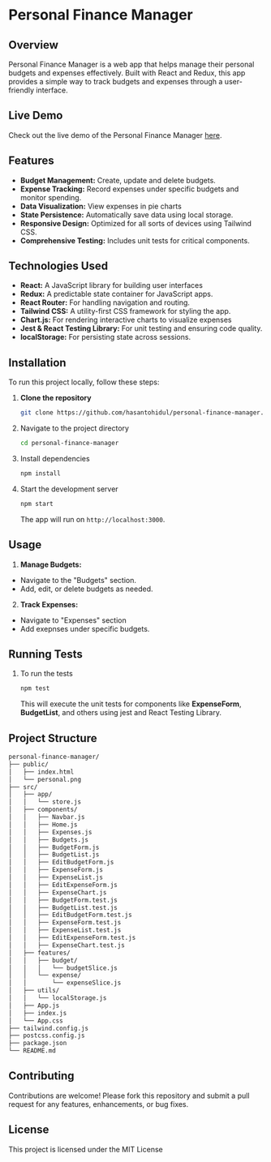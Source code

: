 
# Personal Finance Manager

## Overview
Personal Finance Manager is a web app that helps manage their personal budgets and expenses effectively. Built with React and Redux, this app provides a simple way to track budgets and expenses through a user-friendly interface.

## Live Demo

Check out the live demo of the Personal Finance Manager <a href="https://hasantohidul-personal-finance-manager.netlify.app/" target="_blank" rel="noopener noreferrer">here</a>.

## Features

- **Budget Management:** Create, update and delete budgets.
- **Expense Tracking:** Record expenses under specific budgets and monitor spending.
- **Data Visualization:** View expenses in pie charts
- **State Persistence:** Automatically save data using local storage.
- **Responsive Design:** Optimized for all sorts of devices using Tailwind CSS.
- **Comprehensive Testing:** Includes unit tests for critical components.


## Technologies Used

- **React:** A JavaScript library for building user interfaces
- **Redux:** A predictable state container for JavaScript apps.
- **React Router:** For handling navigation and routing.
- **Tailwind CSS:** A utility-first CSS framework for styling the app.
- **Chart.js:** For rendering interactive charts to visualize expenses
- **Jest & React Testing Library:** For unit testing and ensuring code quality.
- **localStorage:** For persisting state across sessions.
## Installation
To run this project locally, follow these steps:

1.  **Clone the repository**
    ```sh
    git clone https://github.com/hasantohidul/personal-finance-manager.git
    ```
2. Navigate to the project directory
    ```sh
    cd personal-finance-manager
    ```
3. Install dependencies
    ```sh
    npm install
    ```
4. Start the development server
    ```sh
    npm start
    ```
    The app will run on `http://localhost:3000`.
## Usage

1. **Manage Budgets:**
- Navigate to the "Budgets" section.
- Add, edit, or delete budgets as needed.
2. **Track Expenses:**
- Navigate to "Expenses" section
- Add exepnses under specific budgets.

## Running Tests

1. To run the tests
    ```sh
    npm test
    ```
    This will execute the unit tests for components like **ExpenseForm**, **BudgetList**, and others using jest and React Testing Library.
## Project Structure
```sh
personal-finance-manager/
├── public/
│   ├── index.html
│   └── personal.png
├── src/
│   ├── app/
│   │   └── store.js
│   ├── components/
│   │   ├── Navbar.js
│   │   ├── Home.js
│   │   ├── Expenses.js
│   │   ├── Budgets.js
│   │   ├── BudgetForm.js
│   │   ├── BudgetList.js
│   │   ├── EditBudgetForm.js
│   │   ├── ExpenseForm.js
│   │   ├── ExpenseList.js
│   │   ├── EditExpenseForm.js
│   │   ├── ExpenseChart.js
│   │   ├── BudgetForm.test.js
│   │   ├── BudgetList.test.js
│   │   ├── EditBudgetForm.test.js
│   │   ├── ExpenseForm.test.js
│   │   ├── ExpenseList.test.js
│   │   ├── EditExpenseForm.test.js
│   │   ├── ExpenseChart.test.js
│   ├── features/
│   │   ├── budget/
│   │   │   └── budgetSlice.js
│   │   └── expense/
│   │       └── expenseSlice.js
│   ├── utils/
│   │   └── localStorage.js
│   ├── App.js
│   ├── index.js
│   └── App.css
├── tailwind.config.js
├── postcss.config.js
├── package.json
└── README.md
```

## Contributing

Contributions are welcome! Please fork this repository and submit a pull request for any features, enhancements, or bug fixes.
## License
This project is licensed under the MIT License